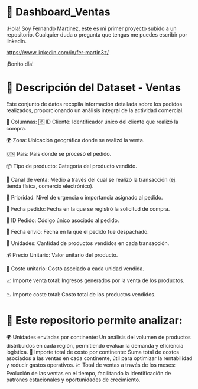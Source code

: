 # 📌 Dashboard_Ventas
¡Hola!
Soy Fernando Martinez, este es mi primer proyecto subido a un repositorio.
Cualquier duda o pregunta que tengas me puedes escribir por linkedin.

https://www.linkedin.com/in/fer-martin3z/

¡Bonito día!

# 📌 Descripción del Dataset - Ventas

Este conjunto de datos recopila información detallada sobre los pedidos realizados, proporcionando un análisis integral de la actividad comercial.

📝 Columnas:
🆔 ID Cliente: Identificador único del cliente que realizó la compra.

🌍 Zona: Ubicación geográfica donde se realizó la venta.

🇺🇳 País: País donde se procesó el pedido.

📦 Tipo de producto: Categoría del producto vendido.

🛒 Canal de venta: Medio a través del cual se realizó la transacción (ej. tienda física, comercio electrónico).

🚦 Prioridad: Nivel de urgencia o importancia asignado al pedido.

📅 Fecha pedido: Fecha en la que se registró la solicitud de compra.

🔢 ID Pedido: Código único asociado al pedido.

🚚 Fecha envío: Fecha en la que el pedido fue despachado.

🔢 Unidades: Cantidad de productos vendidos en cada transacción.

💰 Precio Unitario: Valor unitario del producto.

💸 Coste unitario: Costo asociado a cada unidad vendida.

📈 Importe venta total: Ingresos generados por la venta de los productos.

📉 Importe coste total: Costo total de los productos vendidos.

# 📌 Este repositorio permite analizar:

🌍 Unidades enviadas por continente: Un análisis del volumen de productos distribuidos en cada región, permitiendo evaluar la demanda y eficiencia logística.
💸 Importe total de costo por continente: Suma total de costos asociados a las ventas en cada continente, útil para optimizar la rentabilidad y reducir gastos operativos.
📈 Total de ventas a través de los meses: Evolución de las ventas en el tiempo, facilitando la identificación de patrones estacionales y oportunidades de crecimiento.
